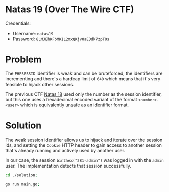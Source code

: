 
# Natas 19 (Over The Wire CTF)

Credentials:

- Username: `natas19`
- Password: `8LMJEhKFbMKIL2mxQKjv0aEDdk7zpT0s`


# Problem

The `PHPSESSID` identifier is weak and can be bruteforced, the identifiers
are incrementing and there's a hardcap limit of `640` which means that it's
very feasible to hijack other sessions.

The previous CTF [Natas 18](../natas18) used only the number as the session
identifier, but this one uses a hexadecimal encoded variant of the format
`<number>-<user>` which is equivalently unsafe as an identifier format.


# Solution

The weak session identifier allows us to hijack and iterate over the session ids,
and setting the `Cookie` HTTP header to gain access to another session that's
already running and actively used by another user.

In our case, the session `bin2hex("281-admin")` was logged in with the `admin` user.
The implementation detects that session successfully.

```bash
cd ./solution;

go run main.go;
```

